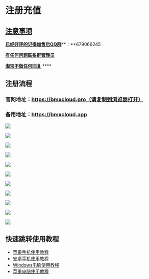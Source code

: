 # 注册充值

## [注意事项](https://bmxcloud.fun/)

[**已经好评的记得加售后QQ群**](https://bmxcloud.fun/)**：**679066245

[**有任何问题联系群管理员**](https://bmxcloud.fun/)

[ **淘宝不做任何回复**](https://bmxcloud.fun/) ****

## **注册流程**

###  **官网地址：https://bmxcloud.pro（请复制到浏览器打开）**

###  备用地址：https://bmxcloud.app

![](.gitbook/assets/image%20%2869%29.png)

![](.gitbook/assets/image%20%2822%29.png)

![](.gitbook/assets/image%20%2856%29.png)

![](.gitbook/assets/image%20%2865%29.png)

![](.gitbook/assets/image%20%2833%29.png)

![](.gitbook/assets/image%20%2832%29.png)

![](.gitbook/assets/image%20%2880%29.png)

![](.gitbook/assets/image%20%284%29.png)

![](.gitbook/assets/image%20%2848%29.png)

![](.gitbook/assets/image%20%282%29.png)

![](.gitbook/assets/image%20%2831%29.png)

## 快速跳转使用教程

* [苹果手机使用教程](https://bmx168.com/use/shadowrocket.html)
* [安卓手机使用教程](https://bmx168.com/use/androidnew.html)
* [Windows电脑使用教程](https://bmx168.com/use/win.html)
* [苹果电脑使用教程](https://bmx168.com/use/macos.html)



